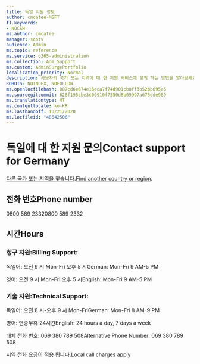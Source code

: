 ```yaml
---
title: 독일 지원 정보
author: cmcatee-MSFT
f1.keywords:
- NOCSH
ms.author: cmcatee
manager: scotv
audience: Admin
ms.topic: reference
ms.service: o365-administration
ms.collection: Adm_Support
ms.custom: AdminSurgePortfolio
localization_priority: Normal
description: 사용자의 국가 또는 지역에 대 한 지원 서비스에 문의 하는 방법을 알아보세요.
ROBOTS: NOINDEX, NOFOLLOW
ms.openlocfilehash: 087cd6e674e16eca7f74d901cb8ff3b52bb695a5
ms.sourcegitcommit: 628f195cbe3c00910f7350d8b09997a675dde989
ms.translationtype: MT
ms.contentlocale: ko-KR
ms.lasthandoff: 10/21/2020
ms.locfileid: "48642506"
---
```

# <a name="contact-support-for-germany"></a><span data-ttu-id="ed574-103">독일에 대 한 지원 문의</span><span class="sxs-lookup"><span data-stu-id="ed574-103">Contact support for Germany</span></span>

<span data-ttu-id="ed574-104">[다른 국가 또는 지역을 찾습니다](../contact-support-for-business-products.md).</span><span class="sxs-lookup"><span data-stu-id="ed574-104">[Find another country or region](../contact-support-for-business-products.md).</span></span>

## <a name="phone-number"></a><span data-ttu-id="ed574-105">전화 번호</span><span class="sxs-lookup"><span data-stu-id="ed574-105">Phone number</span></span>
<span data-ttu-id="ed574-106">0800 589 2332</span><span class="sxs-lookup"><span data-stu-id="ed574-106">0800 589 2332</span></span>

## <a name="hours"></a><span data-ttu-id="ed574-107">시간</span><span class="sxs-lookup"><span data-stu-id="ed574-107">Hours</span></span>
### <a name="billing-support"></a><span data-ttu-id="ed574-108">청구 지원:</span><span class="sxs-lookup"><span data-stu-id="ed574-108">Billing Support:</span></span>

<span data-ttu-id="ed574-109">독일어: 오전 9 시 Mon-Fri 오후 5 시</span><span class="sxs-lookup"><span data-stu-id="ed574-109">German: Mon-Fri 9 AM-5 PM</span></span>

<span data-ttu-id="ed574-110">영어: 오전 9 시 Mon-Fri 오후 5 시</span><span class="sxs-lookup"><span data-stu-id="ed574-110">English: Mon-Fri 9 AM-5 PM</span></span>

### <a name="technical-support"></a><span data-ttu-id="ed574-111">기술 지원:</span><span class="sxs-lookup"><span data-stu-id="ed574-111">Technical Support:</span></span>

<span data-ttu-id="ed574-112">독일어: 오전 8 시-오후 9 시 Mon-Fri</span><span class="sxs-lookup"><span data-stu-id="ed574-112">German: Mon-Fri 8 AM-9 PM</span></span>

<span data-ttu-id="ed574-113">영어: 연중무휴 24시간</span><span class="sxs-lookup"><span data-stu-id="ed574-113">English: 24 hours a day, 7 days a week</span></span>

<span data-ttu-id="ed574-114">대체 전화 번호: 069 380 789 508</span><span class="sxs-lookup"><span data-stu-id="ed574-114">Alternative Phone Number: 069 380 789 508</span></span>

<span data-ttu-id="ed574-115">지역 전화 요금이 적용 됩니다.</span><span class="sxs-lookup"><span data-stu-id="ed574-115">Local call charges apply</span></span>
